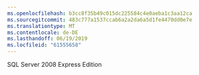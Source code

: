 ```yaml
---
ms.openlocfilehash: b3cc8f35b49c015dc225584c4e0aeba1c3aa12ca
ms.sourcegitcommit: 483c777a1537ccab6a2a2da6a5d1fe4470dd0e7e
ms.translationtype: MT
ms.contentlocale: de-DE
ms.lasthandoff: 06/19/2019
ms.locfileid: "61555658"
---
```

SQL Server 2008 Express Edition